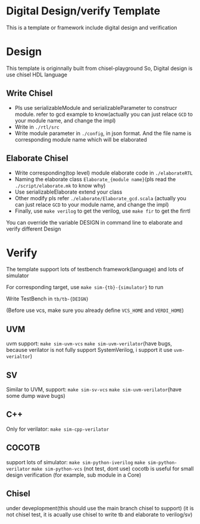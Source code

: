 Digital Design/verify Template
=======================
This is a template or framework include digital design and verification

# Design
This template is originnally built from chisel-playground
So, Digital design is use chisel HDL language
## Write Chisel
* Pls use serializableModule and serializableParameter to construcr module. refer to gcd example to know(actually you can just relace `GCD` to your module name, and change the impl)
* Write in `./rtl/src`
* Write module parameter in `./config`, in json format. And the file name is corresponding module name which will be elaborated
## Elaborate Chisel
* Write corresponding(top level) module elaborate code in `./elaborateRTL`
* Naming the elaborate class `Elaborate_{module name}`(pls read the `./script/elaborate.mk` to know why)
* Use serializableElaborate extend your class 
* Other modify pls refer `./elaborate/Elaborate_gcd.scala` (actually you can just relace `GCD` to your module name, and change the impl)
* Finally, use `make verilog` to get the verilog, use `make fir` to get the firrtl

You can override the variable DESIGN in command line to elaborate and verify different Design

# Verify
The template support lots of testbench framework(language) and lots of simulator

For corresponding target, use `make sim-{tb}-{simulator}` to run

Write TestBench in `tb/tb-{DEIGN}`

(Before use vcs, make sure you already define `VCS_HOME` and `VERDI_HOME`)
## UVM
uvm support:
`make sim-uvm-vcs`
`make sim-uvm-verilator`(have bugs, because verilator is not fully support SystemVerilog, i support it use `uvm-verialtor`)

## SV
Similar to UVM, support:
`make sim-sv-vcs`
`make sim-uvm-verilator`(have some dump wave bugs)

## C++
Only for verilator:
`make sim-cpp-verilator`

## COCOTB
support lots of simulator:
`make sim-python-iverilog`
`make sim-python-verilator`
`make sim-python-vcs` (not test, dont use)
cocotb is useful for small design verification (for example, sub module in a Core)

## Chisel
under deveplopment(this should use the main branch chisel to support) (it is not chisel test, it is acually use chisel to write tb and elaborate to verilog/sv)
